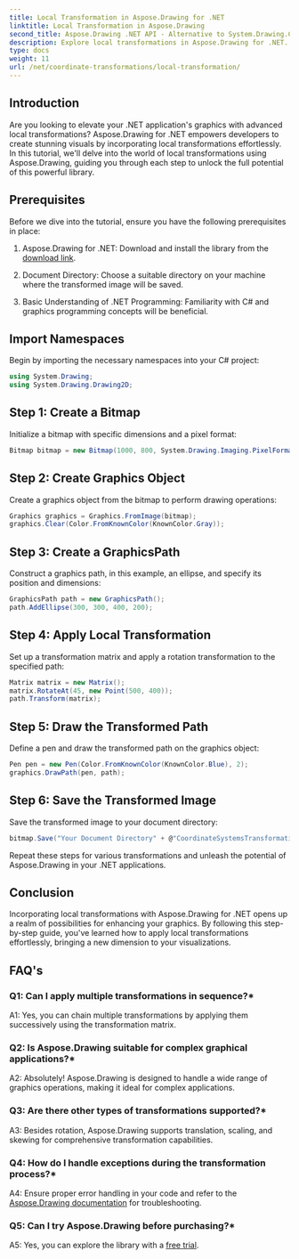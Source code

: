 ```yaml
---
title: Local Transformation in Aspose.Drawing for .NET
linktitle: Local Transformation in Aspose.Drawing
second_title: Aspose.Drawing .NET API - Alternative to System.Drawing.Common
description: Explore local transformations in Aspose.Drawing for .NET. Elevate graphics with easy-to-follow steps.
type: docs
weight: 11
url: /net/coordinate-transformations/local-transformation/
---
```

## Introduction

Are you looking to elevate your .NET application's graphics with advanced local transformations? Aspose.Drawing for .NET empowers developers to create stunning visuals by incorporating local transformations effortlessly. In this tutorial, we'll delve into the world of local transformations using Aspose.Drawing, guiding you through each step to unlock the full potential of this powerful library.

## Prerequisites

Before we dive into the tutorial, ensure you have the following prerequisites in place:

1. Aspose.Drawing for .NET: Download and install the library from the [download link](https://releases.aspose.com/drawing/net/).

2. Document Directory: Choose a suitable directory on your machine where the transformed image will be saved.

3. Basic Understanding of .NET Programming: Familiarity with C# and graphics programming concepts will be beneficial.

## Import Namespaces

Begin by importing the necessary namespaces into your C# project:

```csharp
using System.Drawing;
using System.Drawing.Drawing2D;
```

## Step 1: Create a Bitmap

Initialize a bitmap with specific dimensions and a pixel format:

```csharp
Bitmap bitmap = new Bitmap(1000, 800, System.Drawing.Imaging.PixelFormat.Format32bppPArgb);
```

## Step 2: Create Graphics Object

Create a graphics object from the bitmap to perform drawing operations:

```csharp
Graphics graphics = Graphics.FromImage(bitmap);
graphics.Clear(Color.FromKnownColor(KnownColor.Gray));
```

## Step 3: Create a GraphicsPath

Construct a graphics path, in this example, an ellipse, and specify its position and dimensions:

```csharp
GraphicsPath path = new GraphicsPath();
path.AddEllipse(300, 300, 400, 200);
```

## Step 4: Apply Local Transformation

Set up a transformation matrix and apply a rotation transformation to the specified path:

```csharp
Matrix matrix = new Matrix();
matrix.RotateAt(45, new Point(500, 400));
path.Transform(matrix);
```

## Step 5: Draw the Transformed Path

Define a pen and draw the transformed path on the graphics object:

```csharp
Pen pen = new Pen(Color.FromKnownColor(KnownColor.Blue), 2);
graphics.DrawPath(pen, path);
```

## Step 6: Save the Transformed Image

Save the transformed image to your document directory:

```csharp
bitmap.Save("Your Document Directory" + @"CoordinateSystemsTransformations\LocalTransformation_out.png");
```

Repeat these steps for various transformations and unleash the potential of Aspose.Drawing in your .NET applications.

## Conclusion

Incorporating local transformations with Aspose.Drawing for .NET opens up a realm of possibilities for enhancing your graphics. By following this step-by-step guide, you've learned how to apply local transformations effortlessly, bringing a new dimension to your visualizations.


## FAQ's

### Q1: Can I apply multiple transformations in sequence?*

A1: Yes, you can chain multiple transformations by applying them successively using the transformation matrix.

### Q2: Is Aspose.Drawing suitable for complex graphical applications?*

A2: Absolutely! Aspose.Drawing is designed to handle a wide range of graphics operations, making it ideal for complex applications.

### Q3: Are there other types of transformations supported?*

A3: Besides rotation, Aspose.Drawing supports translation, scaling, and skewing for comprehensive transformation capabilities.

### Q4: How do I handle exceptions during the transformation process?*

A4: Ensure proper error handling in your code and refer to the [Aspose.Drawing documentation](https://reference.aspose.com/drawing/net/) for troubleshooting.

### Q5: Can I try Aspose.Drawing before purchasing?*

A5: Yes, you can explore the library with a [free trial](https://releases.aspose.com/).
